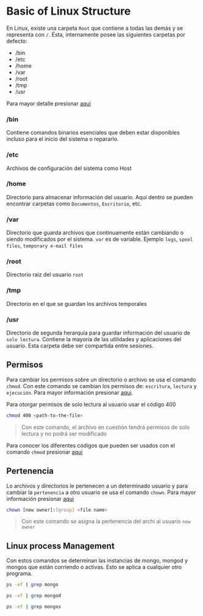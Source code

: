 # Basic of Linux Structure

En Linux, existe una carpeta `Root` que contiene a todas las demás y se representa con `/`. Ésta, internamente posee las siguientes carpetas por defecto:
- /bin
- /etc
- /home
- /var
- /root
- /tmp
- /usr

Para mayor detalle presionar [aqui](https://en.wikipedia.org/wiki/Filesystem_Hierarchy_Standard)

### /bin
Contiene comandos binarios esenciales que deben estar disponibles incluso para el inicio del sistema o repararlo.

### /etc
Archivos de configuración del sistema como Host

### /home
Directorio para almacenar información del usuario. Aquí dentro se pueden encontrar carpetas como `Documentos`, `Escritorio`, etc.

### /var
Directorio que guarda archivos que continuamente están cambiando o siendo modificados por el sistema. `var` es de variable. Ejemplo `logs`, `spool files`, `temporary e-mail files`

### /root
Directorio raiz del usuario `root`

### /tmp
Directorio en el que se guardan los archivos temporales

### /usr
Directorio de segunda herarquía para guardar información del usuario de `solo lectura`. Contiene la mayoría de las utilidades y aplicaciones del usuario. Esta carpeta debe ser compartida entre sesiones.

## Permisos
Para cambiar los permisos sobre un directorio o archivo se usa el comando `chmod`. Con este comando se cambian los permisos de: `escritura`, `lectura` y `ejecución`. Para mayor información presionar [aqui](https://en.wikipedia.org/wiki/Chmod).

Para otorgar permisos de solo lectura al usuario usar el código 400

```bash
chmod 400 <path-to-the-file>
```
> Con este comando, el archivo en cuestión tendrá permisos de solo lectura y no podrá ser modificado

Para conocer los diferentes códigos que pueden ser usados con el comando `chmod` presionar [aqui](https://www.december.com/unix/ref/chmod.html)

## Pertenencia
Lo archivos y directorios le pertenecen a un determinado usuario y para cambiar la `pertenencia` a otro usuario se usa el comando `chown`. Para mayor información presionar [aqui](https://linuxize.com/post/linux-chown-command/)

```bash
chown [new owner]:[group] <file name>
```
> Con este comando se asigna la pertenencia del archi al usuario `new owner`

## Linux process Management
Con estos comandos se determinan las instancias de mongo, mongod y mongos que están corriendo o activas. Esto se aplica a cualquier otro programa.

```bash
ps -ef | grep mongo

ps -ef | grep mongod

ps -ef | grep mongos

```